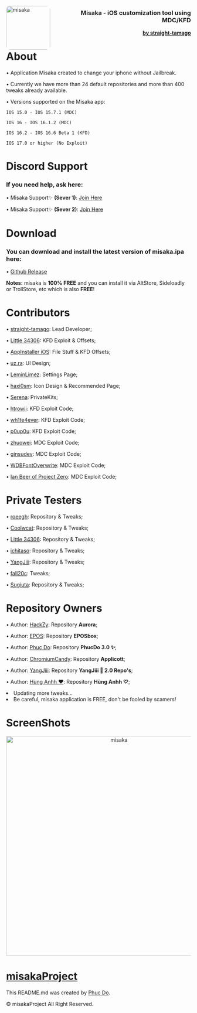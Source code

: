 <p align="left">
  <img align="left" height="120" src="https://cdn.discordapp.com/attachments/1157757093097521162/1181224754993184848/App_Store-removebg-preview.png" alt="misaka" style="float: left; border-radius: 10px;"/>
</p>
<h3 align="right">Misaka - iOS customization tool using MDC/KFD</h3> 
<div class="clear"></div>

<p  align="right" >
  <strong><a href="https://bento.me/straight-tamago">by straight-tamago</a></strong>
</p>
<div class="clear"></div>

#
About
======

• Application Misaka created to change your iphone without Jailbreak.

• Currently we have more than 24 default repositories and more than 400 tweaks already available.

• Versions supported on the Misaka app:

    IOS 15.0 - IOS 15.7.1 (MDC)

    IOS 16 - IOS 16.1.2 (MDC)

    IOS 16.2 - IOS 16.6 Beta 1 (KFD)

    IOS 17.0 or higher (No Exploit)

Discord Support
=======
<h3>If you need help, ask here:</h3>

• Misaka Support✨ **(Sever 1)**: [Join Here](https://discord.gg/KSExeZVAGX)

• Misaka Support✨ **(Sever 2)**: [Join Here](https://discord.gg/mVrPxY3X6W)

Download
======
<h3>You can download and install the latest version of misaka.ipa here: </h3>

• [Github Release](https://github.com/straight-tamago/misaka/releases/latest)

**Notes:** misaka is **100% FREE** and you can install it via AltStore, Sideloadly or TrollStore, etc which is also **FREE**!

Contributors
======
• [straight-tamago](https://twitter.com/straight_tamago): Lead Developer;

• [Little 34306](https://twitter.com/Little_34306): KFD Exploit & Offsets;

• [AppInstaller iOS](https://twitter.com/AppInstalleriOS): File Stuff & KFD Offsets;

• [uz.ra](https://twitter.com/ChromiumCandy): UI Design;

• [LeminLimez](https://twitter.com/LeminLimez): Settings Page;

• [haxi0sm](https://twitter.com/haxi0sm): Icon Design & Recommended Page;

• [Serena](https://twitter.com/CoreSerena): PrivateKits;

• [htrowii](https://twitter.com/htrowii): KFD Exploit Code;

• [wh1te4ever](https://twitter.com/wh1te4ever): KFD Exploit Code;

• [p0up0u](https://twitter.com/_p0up0u_): KFD Exploit Code;

• [zhuowei](https://twitter.com/zhuowei): MDC Exploit Code;

• [ginsudev](https://twitter.com/ginsudev): MDC Exploit Code;

• [WDBFontOverwrite](https://github.com/ginsudev/CVE-2022-46689): MDC Exploit Code;

• [Ian Beer of Project Zero](https://twitter.com/i41nbeer): MDC Exploit Code;

Private Testers
=====

• [roeegh](https://twitter.com/roeegh): Repository & Tweaks;

• [Coolwcat](https://twitter.com/coolwcat): Repository & Tweaks;

• [Little 34306](https://twitter.com/Little_34306): Repository & Tweaks;

• [ichitaso](https://twitter.com/ichitaso): Repository & Tweaks;

• [YangJiii](https://twitter.com/duongduong0908): Repository & Tweaks;

• [fall20c](https://twitter.com/fall20c): Tweaks;

• [Sugiuta](https://twitter.com/sugiuta): Repository & Tweaks;

Repository Owners
======

• Author: [HackZy](https://twitter.com/hackzy01): Repository **Aurora**;

• Author: [EPOS](https://twitter.com/RealEPOS): Repository **EPOSbox**;

• Author: [Phuc Do](https://twitter.com/dobabaophuc): Repository **PhucDo 3.0 ✨**;

• Author: [ChromiumCandy](https://twitter.com/ChromiumCandy): Repository **Applicott**;

• Author: [YangJiii](https://twitter.com/duongduong0908): Repository **YangJiii 🍉 2.0 Repo's**;

• Author: [Hùng Anhh ❤️](https://www.facebook.com/profile.php?id=100013250296791&mibextid=LQQJ4d): Repository **Hùng Anhh ♡**;

 <li>Updating more tweaks...</li>
 <li>Be careful, misaka application is FREE, don't be fooled by scamers!</li>

ScreenShots
==========

<p align="center">
  <img src="https://media.discordapp.net/attachments/1157757093097521162/1181245992822128640/out.png" alt="misaka" width="MISAKA" height="600"/>
</p>

[misakaProject](https://straight-tamago.github.io/misaka/Misaka/)
=============
This README.md was created by [Phuc Do](https://twitter.com/dobabaophuc). 

© misakaProject All Right Reserved.
